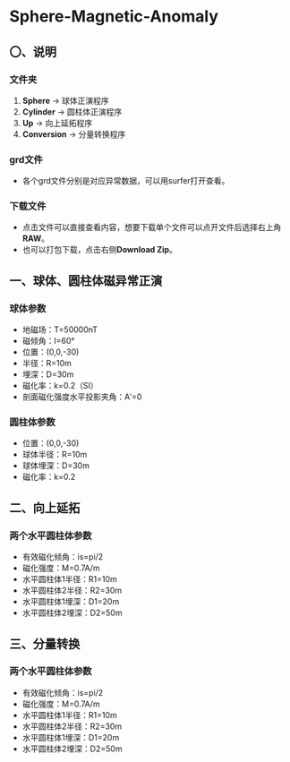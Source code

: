 # Sphere-Magnetic-Anomaly

## 〇、说明
### 文件夹
1. **Sphere** -> 球体正演程序
2. **Cylinder** -> 圆柱体正演程序
3. **Up** -> 向上延拓程序
4. **Conversion** -> 分量转换程序

### grd文件
- 各个grd文件分别是对应异常数据，可以用surfer打开查看。

### 下载文件
- 点击文件可以直接查看内容，想要下载单个文件可以点开文件后选择右上角**RAW**。
- 也可以打包下载，点击右侧**Download Zip**。

## 一、球体、圆柱体磁异常正演

### 球体参数
- 地磁场：T=50000nT
- 磁倾角：I=60°
- 位置：(0,0,-30)
- 半径：R=10m
- 埋深：D=30m
- 磁化率：k=0.2（SI）
- 剖面磁化强度水平投影夹角：A′=0

### 圆柱体参数
 - 位置：(0,0,-30)
 - 球体半径：R=10m
 - 球体埋深：D=30m
 - 磁化率：k=0.2
 
## 二、向上延拓

### 两个水平圆柱体参数
- 有效磁化倾角：is=pi/2
- 磁化强度：M=0.7A/m
- 水平圆柱体1半径：R1=10m
- 水平圆柱体2半径：R2=30m
- 水平圆柱体1埋深：D1=20m
- 水平圆柱体2埋深：D2=50m

## 三、分量转换

### 两个水平圆柱体参数
- 有效磁化倾角：is=pi/2
- 磁化强度：M=0.7A/m
- 水平圆柱体1半径：R1=10m
- 水平圆柱体2半径：R2=30m
- 水平圆柱体1埋深：D1=20m
- 水平圆柱体2埋深：D2=50m
